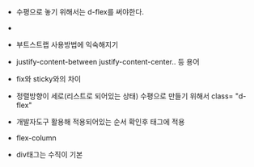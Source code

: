 - 수평으로 놓기 위해서는 d-flex를 써야한다.

- <p class = ""등 class = ""으로 시작한다.

- 부트스트랩 사용방법에 익숙해지기

- justify-content-between justify-content-center..  등 용어

- fix와 sticky와의 차이

- 정렬방향이 세로(리스트로 되어있는 상태) 수평으로 만들기 위해서 class= "d-flex"

- 개발자도구 활용해 적용되어있는 순서 확인후 태그에 적용

- flex-column

- div태그는 수직이 기본 
